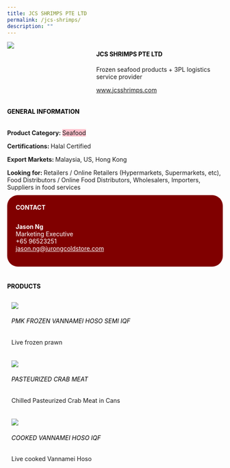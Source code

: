 ```yaml
--- 
title: JCS SHRIMPS PTE LTD 
permalink: /jcs-shrimps/ 
description: ""
--- 
```

<div class="flex-paragraph"> 
<p style="text-transform: uppercase">
</p>
</div> 
<div class="flex-container" style="display: flex; flex-wrap: wrap;"> 
<div class="card sgds" style="flex: 1 1 40%; display: block;">
<img src="https://drive.google.com/u/0/uc?id=1cGWT1genlcr4rI2QslaYUaLU4chsssAJ&amp;export=download">
</div> 
<div class="card-sgds" style="flex: 1 1 58%; display: block; margin-left: 3px"> 
<h4 style="text-transform: uppercase; color: black;">
<b>JCS SHRIMPS PTE LTD
</b>
</h4> 
<p>Frozen seafood products + 3PL logistics service provider
</p> 
<p>
<a href="https://www.jcsshrimps.com" target="_blank">www.jcsshrimps.com
</a>
</p> 
</div> 
</div> 
<h4 style="text-transform: uppercase; color: black;">
<b>General Information
</b>
</h4> 
<div class="flex-container" style="display: flex; flex-wrap: wrap;"> 
<div class="card sgds" style="flex: 1 1 65%; display: block; align-self: stretch"> 
<div class="flex-paragraph"> 
<p>
<b>Product Category: 
</b>
<span style="background-color: pink; border-radius: 10 px;">Seafood
</span>
</p> 
<p>
<b>Certifications: 
</b>Halal Certified
</p> 
<p>
<b>Export Markets: 
</b>Malaysia, US, Hong Kong
</p> 
<p style="margin-bottom: 10px;">
<b>Looking for: 
</b>Retailers / Online Retailers (Hypermarkets, Supermarkets, etc), Food Distributors / Online Food Distributors, Wholesalers, Importers, Suppliers in food services
</p> 
</div> 
</div> 
<div class="card sgds" style="flex: 1 1 35%; padding: 10px; display: block; background-color: maroon; border-radius: 25px; align-self: center;"> 
<h4 style="color: white; margin-top: 10px; margin-left: 10px;">CONTACT
</h4> 
<div class="flex-paragraph"> 
<p style="padding: 10px; color: white;">
<b>Jason Ng
</b>
<br>Marketing Executive
<br>+65 96523251
<br>
<a href="mailto:jason.ng@jurongcoldstore.com" style="color: white;">jason.ng@jurongcoldstore.com
</a>
</p> 
</div> 
</div> 
</div> 
<br> 
<h4 style="text-transform: uppercase; color: black;">
<b>products
</b>
</h4> 
<div style="display: flex; flex-wrap: wrap;"> 
<div class="card sgds" style="flex: 1 1 47%; margin: 10px; display: block;"> 
<div class="flex-image" style="display: block;">
<img src="https://drive.google.com/u/0/uc?id=1ixrE1bzpinna4pCC6eomVDIUamHmHL7c&export=download">
</div> 
<div class="flex-paragraph"> 
<h6 style="text-transform: uppercase; color: black;">PMK Frozen Vannamei HOSO Semi IQF
</h6> 
<p>Live frozen prawn
</p>
</div> 
</div> 
<div class="card sgds" style="flex: 1 1 47%; margin: 10px; display: block;"> 
<div class="flex-image" style="display: block;">
<img src="https://drive.google.com/u/0/uc?id=1ZIvwbKbr7QgoX6A90vmZjN3bLas0tCw0&export=download">
</div> 
<div class="flex-paragraph"> 
<h6 style="text-transform: uppercase; color: black;">Pasteurized Crab Meat
</h6> 
<p>Chilled Pasteurized Crab Meat in Cans
</p>
</div> 
</div> 
<div class="card sgds" style="flex: 1 1 47%; margin: 10px; display: block;"> 
<div class="flex-image" style="display: block;">
<img src="https://drive.google.com/u/0/uc?id=1Mp1Wavy_BrwwcJnLxJb8uss1hYGdsS10&export=download">
</div> 
<div class="flex-paragraph"> 
<h6 style="text-transform: uppercase; color: black;">Cooked Vannamei Hoso IQF
</h6> 
<p>Live cooked Vannamei Hoso
</p>
</div> 
</div> 
</div>